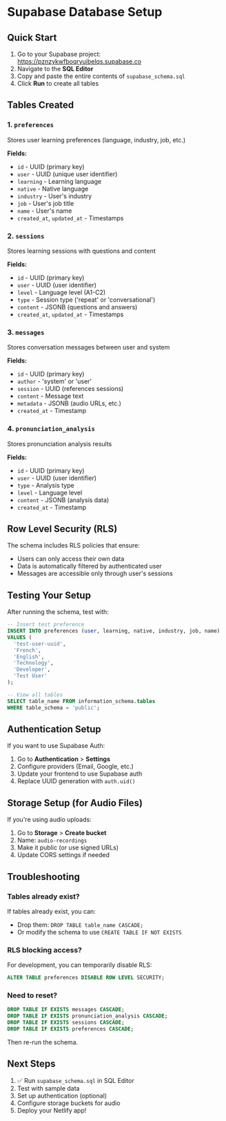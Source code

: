 # Supabase Database Setup

## Quick Start

1. Go to your Supabase project: https://pznzykwfboqryuibelqs.supabase.co
2. Navigate to the **SQL Editor**
3. Copy and paste the entire contents of `supabase_schema.sql`
4. Click **Run** to create all tables

## Tables Created

### 1. `preferences`
Stores user learning preferences (language, industry, job, etc.)

**Fields:**
- `id` - UUID (primary key)
- `user` - UUID (unique user identifier)
- `learning` - Learning language
- `native` - Native language
- `industry` - User's industry
- `job` - User's job title
- `name` - User's name
- `created_at`, `updated_at` - Timestamps

### 2. `sessions`
Stores learning sessions with questions and content

**Fields:**
- `id` - UUID (primary key)
- `user` - UUID (user identifier)
- `level` - Language level (A1-C2)
- `type` - Session type ('repeat' or 'conversational')
- `content` - JSONB (questions and answers)
- `created_at`, `updated_at` - Timestamps

### 3. `messages`
Stores conversation messages between user and system

**Fields:**
- `id` - UUID (primary key)
- `author` - 'system' or 'user'
- `session` - UUID (references sessions)
- `content` - Message text
- `metadata` - JSONB (audio URLs, etc.)
- `created_at` - Timestamp

### 4. `pronunciation_analysis`
Stores pronunciation analysis results

**Fields:**
- `id` - UUID (primary key)
- `user` - UUID (user identifier)
- `type` - Analysis type
- `level` - Language level
- `content` - JSONB (analysis data)
- `created_at` - Timestamp

## Row Level Security (RLS)

The schema includes RLS policies that ensure:
- Users can only access their own data
- Data is automatically filtered by authenticated user
- Messages are accessible only through user's sessions

## Testing Your Setup

After running the schema, test with:

```sql
-- Insert test preference
INSERT INTO preferences (user, learning, native, industry, job, name)
VALUES (
  'test-user-uuid',
  'French',
  'English',
  'Technology',
  'Developer',
  'Test User'
);

-- View all tables
SELECT table_name FROM information_schema.tables
WHERE table_schema = 'public';
```

## Authentication Setup

If you want to use Supabase Auth:

1. Go to **Authentication** > **Settings**
2. Configure providers (Email, Google, etc.)
3. Update your frontend to use Supabase auth
4. Replace UUID generation with `auth.uid()`

## Storage Setup (for Audio Files)

If you're using audio uploads:

1. Go to **Storage** > **Create bucket**
2. Name: `audio-recordings`
3. Make it public (or use signed URLs)
4. Update CORS settings if needed

## Troubleshooting

### Tables already exist?
If tables already exist, you can:
- Drop them: `DROP TABLE table_name CASCADE;`
- Or modify the schema to use `CREATE TABLE IF NOT EXISTS`

### RLS blocking access?
For development, you can temporarily disable RLS:
```sql
ALTER TABLE preferences DISABLE ROW LEVEL SECURITY;
```

### Need to reset?
```sql
DROP TABLE IF EXISTS messages CASCADE;
DROP TABLE IF EXISTS pronunciation_analysis CASCADE;
DROP TABLE IF EXISTS sessions CASCADE;
DROP TABLE IF EXISTS preferences CASCADE;
```

Then re-run the schema.

## Next Steps

1. ✅ Run `supabase_schema.sql` in SQL Editor
2. Test with sample data
3. Set up authentication (optional)
4. Configure storage buckets for audio
5. Deploy your Netlify app!
